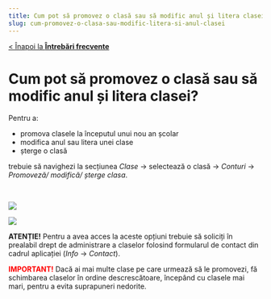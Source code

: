 ```yaml
---
title: Cum pot să promovez o clasă sau să modific anul și litera clasei?
slug: cum-promovez-o-clasa-sau-modific-litera-si-anul-clasei
---
```

[< Înapoi la **Întrebări frecvente**](/intrebari-frecvente/)

# Cum pot să promovez o clasă sau să modific anul și litera clasei?

Pentru a:

* promova clasele la începutul unui nou an școlar
* modifica anul sau litera unei clase
* șterge o clasă

trebuie să navighezi la secțiunea *Clase* -> selectează o clasă -> *Conturi* -> *Promoveză/ modifică/ șterge clasa*.

&nbsp;

![](/img/clase1.jpg)

![](/img/clase2.jpg)

**ATENȚIE!** Pentru a avea acces la aceste opțiuni trebuie să soliciți în prealabil drept de administrare a claselor folosind formularul de contact din cadrul aplicației (*Info* -> *Contact*).

<span style="color:red">**IMPORTANT!**</span> Dacă ai mai multe clase pe care urmează să le promovezi, fă schimbarea claselor în ordine descrescătoare, începând cu clasele mai mari, pentru a evita suprapuneri nedorite.